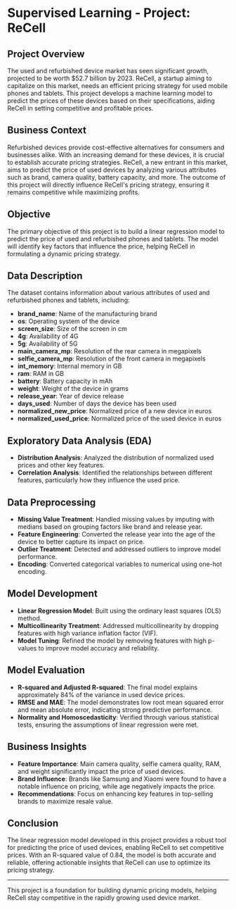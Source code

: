 # Supervised Learning - Project: ReCell

## Project Overview

The used and refurbished device market has seen significant growth, projected to be worth $52.7 billion by 2023. ReCell, a startup aiming to capitalize on this market, needs an efficient pricing strategy for used mobile phones and tablets. This project develops a machine learning model to predict the prices of these devices based on their specifications, aiding ReCell in setting competitive and profitable prices.

## Business Context

Refurbished devices provide cost-effective alternatives for consumers and businesses alike. With an increasing demand for these devices, it is crucial to establish accurate pricing strategies. ReCell, a new entrant in this market, aims to predict the price of used devices by analyzing various attributes such as brand, camera quality, battery capacity, and more. The outcome of this project will directly influence ReCell's pricing strategy, ensuring it remains competitive while maximizing profits.

## Objective

The primary objective of this project is to build a linear regression model to predict the price of used and refurbished phones and tablets. The model will identify key factors that influence the price, helping ReCell in formulating a dynamic pricing strategy.

## Data Description

The dataset contains information about various attributes of used and refurbished phones and tablets, including:

- **brand_name**: Name of the manufacturing brand
- **os**: Operating system of the device
- **screen_size**: Size of the screen in cm
- **4g**: Availability of 4G
- **5g**: Availability of 5G
- **main_camera_mp**: Resolution of the rear camera in megapixels
- **selfie_camera_mp**: Resolution of the front camera in megapixels
- **int_memory**: Internal memory in GB
- **ram**: RAM in GB
- **battery**: Battery capacity in mAh
- **weight**: Weight of the device in grams
- **release_year**: Year of device release
- **days_used**: Number of days the device has been used
- **normalized_new_price**: Normalized price of a new device in euros
- **normalized_used_price**: Normalized price of the used device in euros

## Exploratory Data Analysis (EDA)

- **Distribution Analysis**: Analyzed the distribution of normalized used prices and other key features.
- **Correlation Analysis**: Identified the relationships between different features, particularly how they influence the used price.

## Data Preprocessing

- **Missing Value Treatment**: Handled missing values by imputing with medians based on grouping factors like brand and release year.
- **Feature Engineering**: Converted the release year into the age of the device to better capture its impact on price.
- **Outlier Treatment**: Detected and addressed outliers to improve model performance.
- **Encoding**: Converted categorical variables to numerical using one-hot encoding.

## Model Development

- **Linear Regression Model**: Built using the ordinary least squares (OLS) method.
- **Multicollinearity Treatment**: Addressed multicollinearity by dropping features with high variance inflation factor (VIF).
- **Model Tuning**: Refined the model by removing features with high p-values to improve model accuracy and reliability.

## Model Evaluation

- **R-squared and Adjusted R-squared**: The final model explains approximately 84% of the variance in used device prices.
- **RMSE and MAE**: The model demonstrates low root mean squared error and mean absolute error, indicating strong predictive performance.
- **Normality and Homoscedasticity**: Verified through various statistical tests, ensuring the assumptions of linear regression were met.

## Business Insights

- **Feature Importance**: Main camera quality, selfie camera quality, RAM, and weight significantly impact the price of used devices.
- **Brand Influence**: Brands like Samsung and Xiaomi were found to have a notable influence on pricing, while age negatively impacts the price.
- **Recommendations**: Focus on enhancing key features in top-selling brands to maximize resale value.

## Conclusion

The linear regression model developed in this project provides a robust tool for predicting the price of used devices, enabling ReCell to set competitive prices. With an R-squared value of 0.84, the model is both accurate and reliable, offering actionable insights that ReCell can use to optimize its pricing strategy.


---

This project is a foundation for building dynamic pricing models, helping ReCell stay competitive in the rapidly growing used device market.
